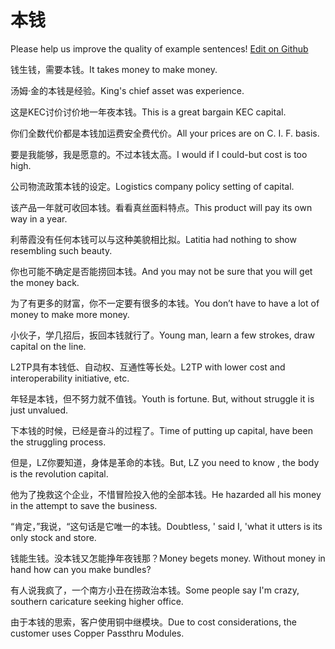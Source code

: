 # 本钱

Please help us improve the quality of example sentences! [Edit on Github](https://github.com/jiyushe/jiyu-example-sentence-source/blob/main/chinese/benqian.md)

<p><span class="chinese">钱生钱，需要本钱。</span><span class="english">It takes money to make money.</span></p>

<p><span class="chinese">汤姆·金的本钱是经验。</span><span class="english">King's chief asset was experience.</span></p>

<p><span class="chinese">这是KEC讨价讨价地一年夜本钱。</span><span class="english">This is a great bargain KEC capital.</span></p>

<p><span class="chinese">你们全数代价都是本钱加运费安全费代价。</span><span class="english">All your prices are on C. I. F. basis.</span></p>

<p><span class="chinese">要是我能够，我是愿意的。不过本钱太高。</span><span class="english">I would if I could-but cost is too high.</span></p>

<p><span class="chinese">公司物流政策本钱的设定。</span><span class="english">Logistics company policy setting of capital.</span></p>

<p><span class="chinese">该产品一年就可收回本钱。看看真丝面料特点。</span><span class="english">This product will pay its own way in a year.</span></p>

<p><span class="chinese">利蒂霞没有任何本钱可以与这种美貌相比拟。</span><span class="english">Latitia had nothing to show resembling such beauty.</span></p>

<p><span class="chinese">你也可能不确定是否能捞回本钱。</span><span class="english">And you may not be sure that you will get the money back.</span></p>

<p><span class="chinese">为了有更多的财富，你不一定要有很多的本钱。</span><span class="english">You don’t have to have a lot of money to make more money.</span></p>

<p><span class="chinese">小伙子，学几招后，扳回本钱就行了。</span><span class="english">Young man, learn a few strokes, draw capital on the line.</span></p>

<p><span class="chinese">L2TP具有本钱低、自动权、互通性等长处。</span><span class="english">L2TP with lower cost and interoperability initiative, etc.</span></p>

<p><span class="chinese">年轻是本钱，但不努力就不值钱。</span><span class="english">Youth is fortune. But, without struggle it is just unvalued.</span></p>

<p><span class="chinese">下本钱的时候，已经是奋斗的过程了。</span><span class="english">Time of putting up capital, have been the struggling process.</span></p>

<p><span class="chinese">但是，LZ你要知道，身体是革命的本钱。</span><span class="english">But, LZ you need to know , the body is the revolution capital.</span></p>

<p><span class="chinese">他为了挽救这个企业，不惜冒险投入他的全部本钱。</span><span class="english">He hazarded all his money in the attempt to save the business.</span></p>

<p><span class="chinese">“肯定，”我说，“这句话是它唯一的本钱。</span><span class="english">Doubtless, ' said I, 'what it utters is its only stock and store.</span></p>

<p><span class="chinese">钱能生钱。没本钱又怎能挣年夜钱那？</span><span class="english">Money begets money. Without money in hand how can you make bundles?</span></p>

<p><span class="chinese">有人说我疯了，一个南方小丑在捞政治本钱。</span><span class="english">Some people say I'm crazy, southern caricature seeking higher office.</span></p>

<p><span class="chinese">由于本钱的思索，客户使用铜中继模块。</span><span class="english">Due to cost considerations, the customer uses Copper Passthru Modules.</span></p>

